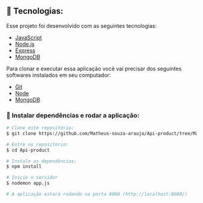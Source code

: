 ## :rocket: Tecnologias:
Esse projeto foi desenvolvido com as seguintes tecnologias:

- [JavaScript][js]
- [Node.js][nodejs]
- [Express][express]
- [MongoDB][mongo]


Para clonar e executar essa aplicação você vai precisar dos seguintes softwares instalados em seu computador: 
- [Git][git]
- [Node][nodejs]
- [MongoDB][mongo]

### :electric_plug: Instalar dependências e rodar a aplicação:

```bash
# Clone este repositório:
$ git clone https://github.com/Matheus-souza-araujo/Api-product/tree/Matheus-de-Souza-Araujo/Documentos/Api-product

# Entre no repositório:
$ cd Api-product

# Instale as dependências:
$ npm install

# Inicie o servidor
$ nodemon app.js

# A aplicação estará rodando na porta 8080 (http://localhost:8080/)
```

[js]: https://developer.mozilla.org/pt-BR/docs/Web/JavaScript
[nodejs]: https://nodejs.org/en/
[express]: https://expressjs.com/pt-br/
[git]: https://git-scm.com
[mongo]:https://www.mongodb.com/cloud/atlas/lp/try2?utm_source=google&utm_campaign=gs_americas_brazil_search_brand_atlas_desktop&utm_term=mongodb&utm_medium=cpc_paid_search&utm_ad=e&utm_ad_campaign_id=1718986516&gclid=CjwKCAiAu8SABhAxEiwAsodSZJxlERRCqG0JM29xboAWryMOmPbd1qqsLqR8uwJ2Qjc4pym7NAr_ABoCuBoQAvD_BwE
